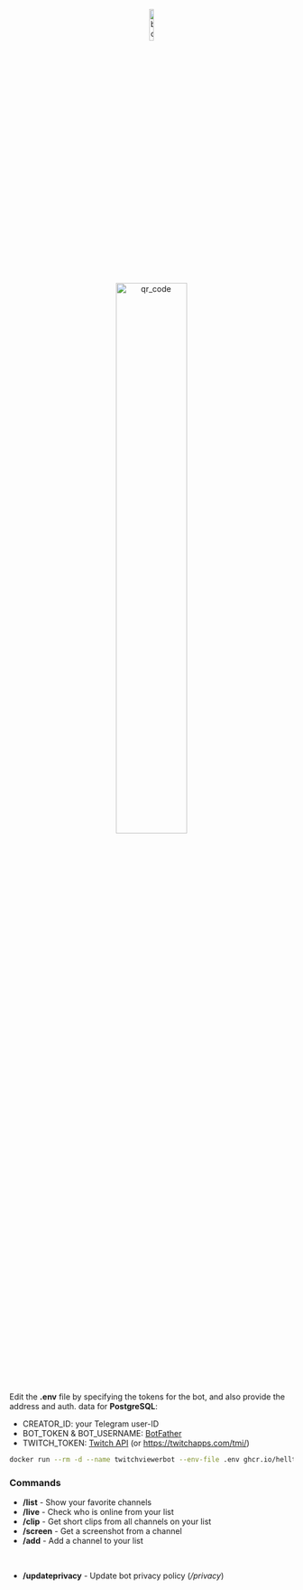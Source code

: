 <p align="center">
    <img src="https://helltar.com/projects/twitchviewer_bot/img/botpic-circle.png" alt="botpic" width="12%"/>
    <br><br>
    <a href="https://t.me/twitchviewer_bot"><img src="https://helltar.com/projects/twitchviewer_bot/img/qr.png" alt="qr_code" width="50%"/></a>
</p>

Edit the **.env** file by specifying the tokens for the bot, and also provide the address and auth. data for **PostgreSQL**:

- CREATOR_ID: your Telegram user-ID
- BOT_TOKEN & BOT_USERNAME: [BotFather](https://t.me/BotFather)
- TWITCH_TOKEN: [Twitch API](https://dev.twitch.tv/docs/api/get-started/#get-an-oauth-token) (or https://twitchapps.com/tmi/)

```bash
docker run --rm -d --name twitchviewerbot --env-file .env ghcr.io/helltar/twitchbot:0.7.0
```

### Commands

- **/list** - Show your favorite channels
- **/live** - Check who is online from your list
- **/clip** - Get short clips from all channels on your list
- **/screen** - Get a screenshot from a channel
- **/add** - Add a channel to your list
<br>

- **/updateprivacy** - Update bot privacy policy (_/privacy_)
